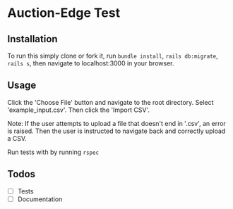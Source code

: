 # Auction-Edge Test

## Installation

To run this simply clone or fork it, run `bundle install`, `rails db:migrate`, `rails s`, then navigate to localhost:3000 in your browser.

## Usage

Click the 'Choose File' button and navigate to the root directory. Select 'example_input.csv'. Then click the 'Import CSV'.

Note: If the user attempts to upload a file that doesn't end in '.csv', an error is raised. Then the user is instructed to navigate back and correctly upload a CSV.

Run tests with by running `rspec`

## Todos
- [ ] Tests
- [ ] Documentation
